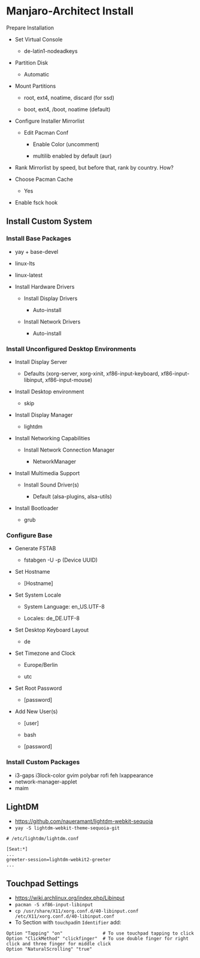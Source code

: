 # Manjaro-Architect Install
Prepare Installation

- Set Virtual Console
  
  - de-latin1-nodeadkeys
- Partition Disk
  
  - Automatic
- Mount Partitions
  
  - root, ext4, noatime, discard (for ssd)
    
  - boot, ext4, /boot, noatime (default)
    
- Configure Installer Mirrorlist
  
  - Edit Pacman Conf
    
    - Enable Color (uncomment)
      
    - multilib enabled by default (aur)
      
- Rank Mirrorlist by speed, but before that, rank by country. How?
  
- Choose Pacman Cache
  
  - Yes
- Enable fsck hook
  

## Install Custom System

### Install Base Packages

- yay + base-devel
  
- linux-lts
  
- linux-latest
  
- Install Hardware Drivers
  
  - Install Display Drivers
    
    - Auto-install
  - Install Network Drivers
    
    - Auto-install

### Install Unconfigured Desktop Environments

- Install Display Server
  
  - Defaults (xorg-server, xorg-xinit, xf86-input-keyboard, xf86-input-libinput, xf86-input-mouse)
- Install Desktop environment
  
  - skip
- Install Display Manager
  
  - lightdm
- Install Networking Capabilities
  
  - Install Network Connection Manager
    
    - NetworkManager
- Install Multimedia Support
  
  - Install Sound Driver(s)
    
    - Default (alsa-plugins, alsa-utils)
- Install Bootloader
  
  - grub

### Configure Base

- Generate FSTAB
  
  - fstabgen -U -p (Device UUID)
- Set Hostname
  
  - [Hostname]
- Set System Locale
  
  - System Language: en_US.UTF-8
    
  - Locales: de_DE.UTF-8
    
- Set Desktop Keyboard Layout
  
  - de
- Set Timezone and Clock
  
  - Europe/Berlin
    
  - utc
    
- Set Root Password
  
  - [password]
- Add New User(s)
  
  - [user]
    
  - bash
    
  - [password]
    

### Install Custom Packages
* i3-gaps i3lock-color gvim polybar rofi feh lxappearance
* network-manager-applet
* maim

## LightDM
* https://github.com/naueramant/lightdm-webkit-sequoia
* `yay -S lightdm-webkit-theme-sequoia-git`

```
# /etc/lightdm/lightdm.conf

[Seat:*]
...
greeter-session=lightdm-webkit2-greeter
...
``` 


## Touchpad Settings
* https://wiki.archlinux.org/index.php/Libinput
* `pacman -S xf86-input-libinput`
* `cp /usr/share/X11/xorg.conf.d/40-libinput.conf /etc/X11/xorg.conf.d/40-libinput.conf`
* To Section with `touchpad`in `Identifier` add:
```
Option "Tapping" "on"               # To use touchpad tapping to click
Option "ClickMethod" "clickfinger"  # To use double finger for right click and three finger for middle click
Option "NaturalScrolling" "true"
```
